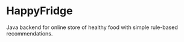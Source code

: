 # HappyFridge
Java backend for online store of healthy food with simple rule-based recommendations.

